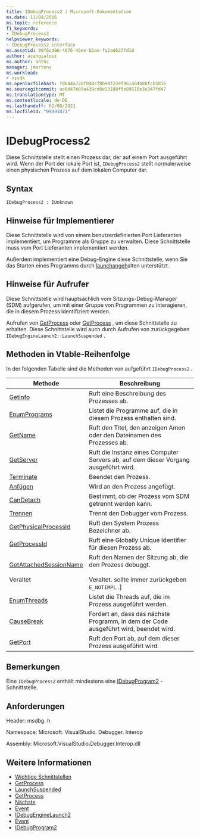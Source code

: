 ```yaml
---
title: IDebugProcess2 | Microsoft-Dokumentation
ms.date: 11/04/2016
ms.topic: reference
f1_keywords:
- IDebugProcess2
helpviewer_keywords:
- IDebugProcess2 interface
ms.assetid: 99f6cd06-4076-45ee-b2ae-fa2ad627fd18
author: acangialosi
ms.author: anthc
manager: jmartens
ms.workload:
- vssdk
ms.openlocfilehash: fd644a728f049cf8b94f22ef961464b8bfcb5816
ms.sourcegitcommit: ae6d47b09a439cd0e13180f5e89510e3e347fd47
ms.translationtype: MT
ms.contentlocale: de-DE
ms.lasthandoff: 02/08/2021
ms.locfileid: "99891071"
---
```

# <a name="idebugprocess2"></a>IDebugProcess2
Diese Schnittstelle stellt einen Prozess dar, der auf einem Port ausgeführt wird. Wenn der Port der lokale Port ist, `IDebugProcess2` stellt normalerweise einen physischen Prozess auf dem lokalen Computer dar.

## <a name="syntax"></a>Syntax

```
IDebugProcess2 : IUnknown
```

## <a name="notes-for-implementers"></a>Hinweise für Implementierer
 Diese Schnittstelle wird von einem benutzerdefinierten Port Lieferanten implementiert, um Programme als Gruppe zu verwalten. Diese Schnittstelle muss vom Port Lieferanten implementiert werden.

 Außerdem implementiert eine Debug-Engine diese Schnittstelle, wenn Sie das Starten eines Programms durch [launchangeh](../../../extensibility/debugger/reference/idebugenginelaunch2-launchsuspended.md)alten unterstützt.

## <a name="notes-for-callers"></a>Hinweise für Aufrufer
 Diese Schnittstelle wird hauptsächlich vom Sitzungs-Debug-Manager (SDM) aufgerufen, um mit einer Gruppe von Programmen zu interagieren, die in diesem Prozess identifiziert werden.

 Aufrufen von [GetProcess](../../../extensibility/debugger/reference/idebugprogram2-getprocess.md) oder [GetProcess](../../../extensibility/debugger/reference/idebugport2-getprocess.md) , um diese Schnittstelle zu erhalten. Diese Schnittstelle wird auch durch Aufrufen von zurückgegeben `IDebugEngineLaunch2::LaunchSuspended` .

## <a name="methods-in-vtable-order"></a>Methoden in Vtable-Reihenfolge
 In der folgenden Tabelle sind die Methoden von aufgeführt `IDebugProcess2` .

|Methode|Beschreibung|
|------------|-----------------|
|[GetInfo](../../../extensibility/debugger/reference/idebugprocess2-getinfo.md)|Ruft eine Beschreibung des Prozesses ab.|
|[EnumPrograms](../../../extensibility/debugger/reference/idebugprocess2-enumprograms.md)|Listet die Programme auf, die in diesem Prozess enthalten sind.|
|[GetName](../../../extensibility/debugger/reference/idebugprocess2-getname.md)|Ruft den Titel, den anzeigen Amen oder den Dateinamen des Prozesses ab.|
|[GetServer](../../../extensibility/debugger/reference/idebugprocess2-getserver.md)|Ruft die Instanz eines Computer Servers ab, auf dem dieser Vorgang ausgeführt wird.|
|[Terminate](../../../extensibility/debugger/reference/idebugprocess2-terminate.md)|Beendet den Prozess.|
|[Anfügen](../../../extensibility/debugger/reference/idebugprocess2-attach.md)|Wird an den Prozess angefügt.|
|[CanDetach](../../../extensibility/debugger/reference/idebugprocess2-candetach.md)|Bestimmt, ob der Prozess vom SDM getrennt werden kann.|
|[Trennen](../../../extensibility/debugger/reference/idebugprocess2-detach.md)|Trennt den Debugger vom Prozess.|
|[GetPhysicalProcessId](../../../extensibility/debugger/reference/idebugprocess2-getphysicalprocessid.md)|Ruft den System Prozess Bezeichner ab.|
|[GetProcessId](../../../extensibility/debugger/reference/idebugprocess2-getprocessid.md)|Ruft eine Globally Unique Identifier für diesen Prozess ab.|
|[GetAttachedSessionName](../../../extensibility/debugger/reference/idebugprocess2-getattachedsessionname.md)<br /><br /> Veraltet|Ruft den Namen der Sitzung ab, die den Prozess debuggt.<br /><br /> Veraltet. sollte immer zurückgeben `E_NOTIMPL` .]|
|[EnumThreads](../../../extensibility/debugger/reference/idebugprocess2-enumthreads.md)|Listet die Threads auf, die im Prozess ausgeführt werden.|
|[CauseBreak](../../../extensibility/debugger/reference/idebugprocess2-causebreak.md)|Fordert an, dass das nächste Programm, in dem der Code ausgeführt wird, beendet wird.|
|[GetPort](../../../extensibility/debugger/reference/idebugprocess2-getport.md)|Ruft den Port ab, auf dem dieser Prozess ausgeführt wird.|

## <a name="remarks"></a>Bemerkungen
 Eine `IDebugProcess2` enthält mindestens eine [IDebugProgram2](../../../extensibility/debugger/reference/idebugprogram2.md) -Schnittstelle.

## <a name="requirements"></a>Anforderungen
 Header: msdbg. h

 Namespace: Microsoft. VisualStudio. Debugger. Interop

 Assembly: Microsoft.VisualStudio.Debugger.Interop.dll

## <a name="see-also"></a>Weitere Informationen
- [Wichtige Schnittstellen](../../../extensibility/debugger/reference/core-interfaces.md)
- [GetProcess](../../../extensibility/debugger/reference/idebugport2-getprocess.md)
- [LaunchSuspended](../../../extensibility/debugger/reference/idebugenginelaunch2-launchsuspended.md)
- [GetProcess](../../../extensibility/debugger/reference/idebugprogram2-getprocess.md)
- [Nächste](../../../extensibility/debugger/reference/ienumdebugprocesses2-next.md)
- [Event](../../../extensibility/debugger/reference/idebugportevents2-event.md)
- [IDebugEngineLaunch2](../../../extensibility/debugger/reference/idebugenginelaunch2.md)
- [Event](../../../extensibility/debugger/reference/idebugeventcallback2-event.md)
- [IDebugProgram2](../../../extensibility/debugger/reference/idebugprogram2.md)
